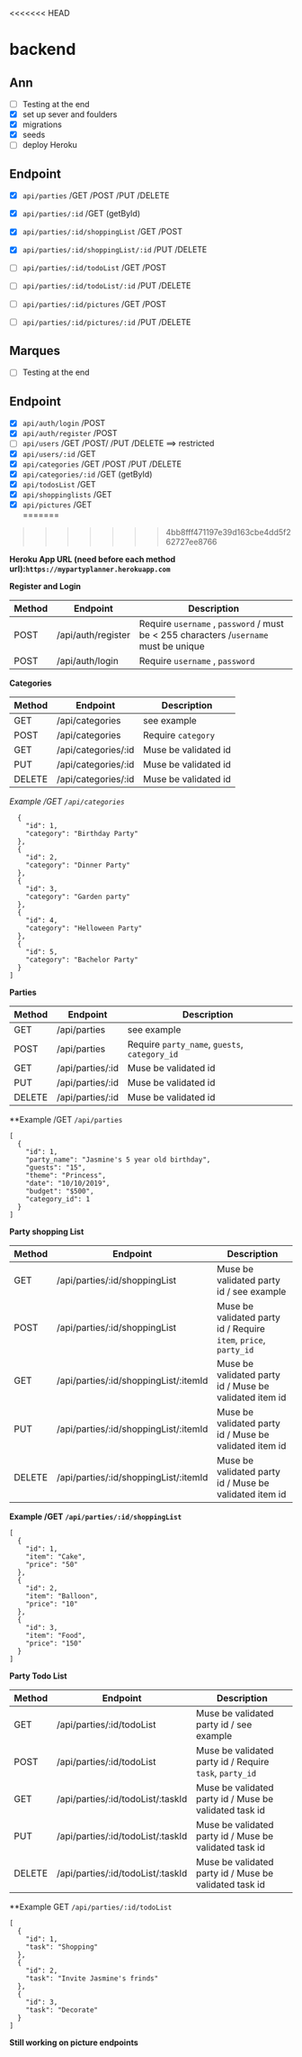 <<<<<<< HEAD
# backend

## Ann
- [ ] Testing at the end
- [x] set up sever and foulders
- [x] migrations
- [x] seeds
- [ ] deploy Heroku
## Endpoint
- [x] `api/parties` /GET /POST /PUT /DELETE 
- [x] `api/parties/:id`    /GET (getById)
- [x] `api/parties/:id/shoppingList`  /GET /POST
- [x] `api/parties/:id/shoppingList/:id`  /PUT /DELETE
- [ ] `api/parties/:id/todoList` /GET /POST
- [ ] `api/parties/:id/todoList/:id` /PUT /DELETE 
- [ ] `api/parties/:id/pictures` /GET /POST
- [ ] `api/parties/:id/pictures/:id` /PUT /DELETE




## Marques 
- [ ] Testing at the end
## Endpoint
- [x] `api/auth/login`   /POST
- [x] `api/auth/register` /POST
- [ ] `api/users` /GET /POST/ /PUT /DELETE ==> restricted 
- [x] `api/users/:id` /GET
- [x] `api/categories`  /GET /POST /PUT /DELETE 
- [x] `api/categories/:id`  /GET (getById) 
- [x] `api/todosList` /GET 
- [x] `api/shoppinglists`  /GET 
- [x] `api/pictures` /GET  
=======
>>>>>>> 4bb8fff471197e39d163cbe4dd5f262727ee8766

**Heroku App URL (need before each method url):`https://mypartyplanner.herokuapp.com`**

**Register and Login**


| Method | Endpoint             | Description 
|--------|----------------------|--------------------------------------------------------------------------------------|
| POST   | /api/auth/register        |    Require `username` , `password`  / must be < 255 characters /`username` must be unique                                                                                                                      |
| POST   | /api/auth/login           | Require `username` , `password`  |



**Categories**

| Method | Endpoint             | Description 
|--------|----------------------|--------------------------------------------------------------------------------------|           
| GET   | /api/categories        | see example|
| POST  | /api/categories        | Require `category`  |
| GET   | /api/categories/:id    | Muse be validated id  |
| PUT   | /api/categories/:id    | Muse be validated id  |
| DELETE| /api/categories/:id    | Muse be validated id  |



*Example /GET `/api/categories`*
```[
  {
    "id": 1,
    "category": "Birthday Party"
  },
  {
    "id": 2,
    "category": "Dinner Party"
  },
  {
    "id": 3,
    "category": "Garden party"
  },
  {
    "id": 4,
    "category": "Helloween Party"
  },
  {
    "id": 5,
    "category": "Bachelor Party"
  }
]
```

**Parties**

| Method | Endpoint             | Description 
|--------|----------------------|--------------------------------------------------------------------------------------|               
| GET   | /api/parties        |    see example   |
| POST   | /api/parties           | Require `party_name`, `guests`, `category_id`   |
| GET   | /api/parties/:id           | Muse be validated id  |
| PUT   | /api/parties/:id           | Muse be validated id  |
| DELETE| /api/parties/:id           | Muse be validated id  |

**Example /GET `/api/parties`
```
[
  {
    "id": 1,
    "party_name": "Jasmine's 5 year old birthday",
    "guests": "15",
    "theme": "Princess",
    "date": "10/10/2019",
    "budget": "$500",
    "category_id": 1
  }
]
```


**Party shopping List**

| Method | Endpoint             | Description 
|--------|----------------------|--------------------------------------------------------------------------------------|
| GET   | /api/parties/:id/shoppingList           | Muse be validated party id / see example |
| POST   | /api/parties/:id/shoppingList           | Muse be validated party id / Require `item`, `price`, `party_id` |
| GET   | /api/parties/:id/shoppingList/:itemId           | Muse be validated party id / Muse be validated item id |
| PUT   | /api/parties/:id/shoppingList/:itemId           | Muse be validated party id / Muse be validated item id |
| DELETE   | /api/parties/:id/shoppingList/:itemId           | Muse be validated party id / Muse be validated item id |

**Example /GET `/api/parties/:id/shoppingList`**
```
[
  {
    "id": 1,
    "item": "Cake",
    "price": "50"
  },
  {
    "id": 2,
    "item": "Balloon",
    "price": "10"
  },
  {
    "id": 3,
    "item": "Food",
    "price": "150"
  }
]
```

**Party Todo List**

| Method | Endpoint             | Description   
|--------|----------------------|--------------------------------------------------------------------------------------|
| GET   | /api/parties/:id/todoList           | Muse be validated party id / see example |
| POST   | /api/parties/:id/todoList           | Muse be validated party id / Require `task`, `party_id` |
| GET   | /api/parties/:id/todoList/:taskId           | Muse be validated party id / Muse be validated task id |
| PUT   | /api/parties/:id/todoList/:taskId           | Muse be validated party id / Muse be validated task id |
| DELETE   | /api/parties/:id/todoList/:taskId           | Muse be validated party id / Muse be validated task id |

**Example GET `/api/parties/:id/todoList`
```
[
  {
    "id": 1,
    "task": "Shopping"
  },
  {
    "id": 2,
    "task": "Invite Jasmine's frinds"
  },
  {
    "id": 3,
    "task": "Decorate"
  }
]
```


**Still working on picture endpoints**


